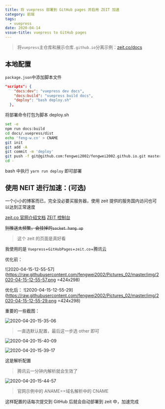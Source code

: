 ```yaml
---
title: 将 vuepress 部署到 GitHub pages 并启用 ZEIT 加速
category: 前端
tags:
  - vuepress
date: 2020-04-14
vssue-title: vuepress to GitHub pages
---
```


>将`vuepress`主仓库和展示仓库`.github.io`分离示例：[zeit.co/docs](https://zeit.co/docs)
<!-- more -->

## 本地配置

`package.json`中添加脚本文件

```json
"scripts": {
    "docs:dev": "vuepress dev docs",
    "docs:build": "vuepress build docs",
    "deploy": "bash deploy.sh"
  },
```
将部署命令打包为脚本 deploy.sh

```sh
set -e
npm run docs:build
cd docs/.vuepress/dist
echo 'feng-w.cn' > CNAME
git init
git add -A
git commit -m 'deploy'
git push -f git@github.com:fengwei2002/fengwei2002.github.io.git master
cd -
```

bash 中执行 `yarn run deploy` 即可部署

## 使用 NEIT 进行加速：(可选)

一个小小的博客而已，完全没必要买服务器，使用 zeit 提供的服务国内访问也可以达到正常速度

[zeit.co 官网介绍文档](https://zeit.co/docs)
[ZEIT 控制台](https://zeit.co/dashboard)

~~别推送太频繁，会挂掉的`socket hang up`~~

>这个 zeit 的页面是真好看

我使用的是 `Vuepress`+`GitHubPages`+`zeit.co`+腾讯云

优化前：

![2020-04-15-12-55-57](https://raw.githubusercontent.com/fengwei2002/Pictures_02/master/img/2020-04-15-12-55-57.png =424x298)

优化后：
![2020-04-15-12-55-29](https://raw.githubusercontent.com/fengwei2002/Pictures_02/master/img/2020-04-15-12-55-29.png =424x298)

重要的一些截图：

![2020-04-20-15-35-06](https://raw.githubusercontent.com/fengwei2002/Pictures_02/master/img/2020-04-20-15-35-06.png)

>一直选默认配置，最后这一步选 other 即可

![2020-04-20-15-40-09](https://raw.githubusercontent.com/fengwei2002/Pictures_02/master/img/2020-04-20-15-40-09.png)

![2020-04-20-15-39-17](https://raw.githubusercontent.com/fengwei2002/Pictures_02/master/img/2020-04-20-15-39-17.png)

这是解析配置

>腾讯云一分钟内解析就会生效了

![2020-04-20-15-44-57](https://raw.githubusercontent.com/fengwei2002/Pictures_02/master/img/2020-04-20-15-44-57.png)

>官网示例中的 ANAME==域名解析中的 CNAME

这样配置的话每次提交到 GitHub 后就会自动部署到 zeit 中，加速完成